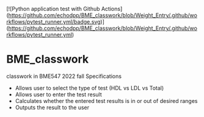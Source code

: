 [![Python application test with Github Actions]
(https://github.com/echodpp/BME_classwork/blob/Weight_Entry/.github/workflows/pytest_runner.yml/badge.svg)]
(https://github.com/echodpp/BME_classwork/blob/Weight_Entry/.github/workflows/pytest_runner.yml)



# BME_classwork
classwork in BME547 2022 fall
Specifications

- Allows user to select the type of test (HDL vs LDL vs Total)
- Allows user to enter the test result
- Calculates whether the entered test results is in or out of desired ranges
- Outputs the result to the user

